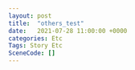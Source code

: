 ```yaml
---
layout: post
title:  "others_test"
date:   2021-07-28 11:00:00 +0000
categories: Etc
Tags: Story Etc
SceneCode: []
---
```

